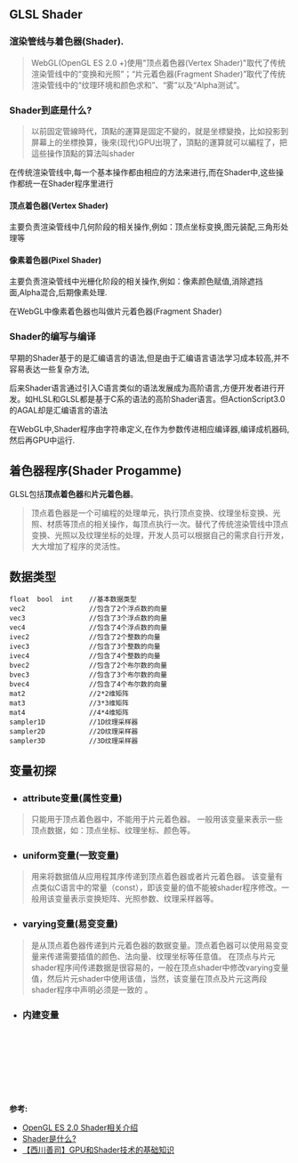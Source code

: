 ## GLSL Shader

<canvas name="hello"/>

### 渲染管线与着色器(Shader).
> WebGL(OpenGL ES 2.0 +)使用"顶点着色器(Vertex Shader)"取代了传统渲染管线中的“变换和光照”；“片元着色器(Fragment Shader)”取代了传统渲染管线中的“纹理环境和颜色求和”、“雾”以及“Alpha测试”。

### Shader到底是什么?
> 以前固定管線時代，頂點的運算是固定不變的，就是坐標變換，比如投影到屏幕上的坐標換算，後來(现代)GPU出現了，頂點的運算就可以編程了，把這些操作頂點的算法叫shader

在传统渲染管线中,每一个基本操作都由相应的方法来进行,而在Shader中,这些操作都统一在Shader程序里进行

#### 顶点着色器(Vertex Shader)

主要负责渲染管线中几何阶段的相关操作,例如：顶点坐标变换,图元装配,三角形处理等

#### 像素着色器(Pixel Shader)

主要负责渲染管线中光栅化阶段的相关操作,例如：像素颜色赋值,消除遮挡面,Alpha混合,后期像素处理.

在WebGL中像素着色器也叫做片元着色器(Fragment Shader)

### Shader的编写与编译

早期的Shader基于的是汇编语言的语法,但是由于汇编语言语法学习成本较高,并不容易表达一些复杂方法,

后来Shader语言通过引入C语言类似的语法发展成为高阶语言,方便开发者进行开发。如HLSL和GLSL都是基于C系的语法的高阶Shader语言。但ActionScript3.0的AGAL却是汇编语言的语法

在WebGL中,Shader程序由字符串定义,在作为参数传进相应编译器,编译成机器码,然后再GPU中运行.

## 着色器程序(Shader Progamme)

GLSL包括**顶点着色器**和**片元着色器**。

>   顶点着色器是一个可编程的处理单元，执行顶点变换、纹理坐标变换、光照、材质等顶点的相关操作，每顶点执行一次。替代了传统渲染管线中顶点变换、光照以及纹理坐标的处理，开发人员可以根据自己的需求自行开发，大大增加了程序的灵活性。

## 数据类型
````nohighlight
float  bool  int    //基本数据类型
vec2                //包含了2个浮点数的向量
vec3                //包含了3个浮点数的向量
vec4                //包含了4个浮点数的向量
ivec2               //包含了2个整数的向量
ivec3               //包含了3个整数的向量
ivec4               //包含了4个整数的向量
bvec2               //包含了2个布尔数的向量
bvec3               //包含了3个布尔数的向量
bvec4               //包含了4个布尔数的向量
mat2                //2*2维矩阵
mat3                //3*3维矩阵
mat4                //4*4维矩阵
sampler1D           //1D纹理采样器
sampler2D           //2D纹理采样器
sampler3D           //3D纹理采样器
````

## 变量初探

- ### attribute变量(属性变量)

> 只能用于顶点着色器中，不能用于片元着色器。 一般用该变量来表示一些顶点数据，如：顶点坐标、纹理坐标、颜色等。

- ### uniform变量(一致变量)

> 用来将数据值从应用程其序传递到顶点着色器或者片元着色器。 该变量有点类似C语言中的常量（const），即该变量的值不能被shader程序修改。一般用该变量表示变换矩阵、光照参数、纹理采样器等。

- ### varying变量(易变变量)

> 是从顶点着色器传递到片元着色器的数据变量。顶点着色器可以使用易变变量来传递需要插值的颜色、法向量、纹理坐标等任意值。 在顶点与片元shader程序间传递数据是很容易的，一般在顶点shader中修改varying变量值，然后片元shader中使用该值，当然，该变量在顶点及片元这两段shader程序中声明必须是一致的 。

- ### 内建变量

````glsl
gl_Position
//表示变换后点的空间位置。 顶点着色器从应用程序中获得原始的顶点位置数据，
//这些原始的顶点数据在顶点着色器中经过平移、旋转、缩放等数学变换后，生成新的顶点位置。
//新的顶点位置通过在顶点着色器中写入gl_Position传递到渲染管线的后继阶段继续处理。

gl_PointSize    //顶点着色器中使用，描述点的大小

gl_FragColor    //用来保存片元着色器计算完成的片元颜色值，此颜色值将送入渲染管线的后继阶段进行处理。
````

**参考:**
- [OpenGL ES 2.0 Shader相关介绍](http://www.tuicool.com/articles/VZVJra)
- [Shader是什么?](http://blog.csdn.net/huangzeyy/article/details/6748266)
- [【西川善司】GPU和Shader技术的基础知识](http://www.opengpu.org/forum.php?mod=viewthread&tid=7376&highlight=%E8%A5%BF%E5%B7%9D%E5%96%84%E5%8F%B8)